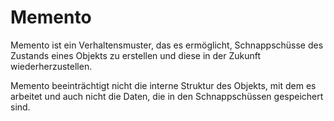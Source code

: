 # Memento

Memento ist ein Verhaltensmuster, das es ermöglicht, Schnappschüsse des Zustands eines Objekts zu erstellen und diese in der Zukunft wiederherzustellen.

Memento beeinträchtigt nicht die interne Struktur des Objekts, mit dem es arbeitet und auch nicht die Daten, die in den Schnappschüssen gespeichert sind.

